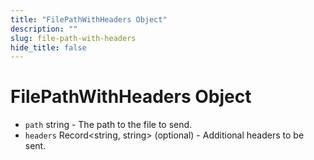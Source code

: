 ```yaml
---
title: "FilePathWithHeaders Object"
description: ""
slug: file-path-with-headers
hide_title: false
---
```


# FilePathWithHeaders Object

* `path` string - The path to the file to send.
* `headers` Record\<string, string\> (optional) - Additional headers to be sent.
